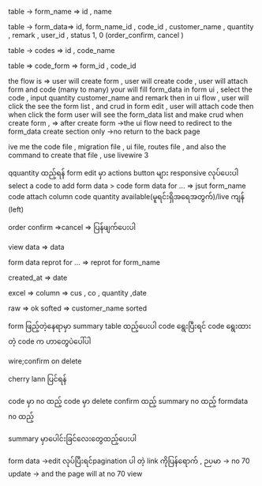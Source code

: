 table -> form_name => id , name

table -> form_data=>  id, form_name_id , code_id , customer_name , quantity , remark , user_id  , status 1, 0 (order_confirm, cancel )

table -> codes => id , code_name

table => code_form => form_id , code_id

the flow is =>
user will create form ,
user will create code ,
user will attach form and code (many to many)
your will fill form_data
in form ui , select the code , input quantity customer_name and remark
then in ui flow ,
user will click the see the form list , and crud
in form edit , user will attach code
then when click the form
user will see the form_data list and make crud
when create form , => after create form ->the ui flow need to redirect to the form_data create section only ->no return to the back page


 ive me the  code file ,  migration file , ui file, routes file , and also the command to create that file , use livewire 3





qquantity ထည့်ရန်
form edit မှာ actions button များ responsive လုပ်ပေးပါ
select a code to add form data > code
form data for ... => jsut form_name
code attach column
code quantity available(မူရင်းရှိအရေအတွက်)/live  ကျန် (left)

order confirm =>cancel => ပြန်ဖျက်ပေးပါ


view data => data

form data reprot for ... => reprot for form_name

created_at => date


excel => column => cus , co , quantity ,date

raw => ok
softed => customer_name sorted


form ဖြည့်တဲ့နေရာမှာ  summary table ထည့်ပေးပါ
code ရွေးပြီးရင် code ရွေးထားတဲ့ code က ဟာတွေပဲပေါ်ပါ


wire;confirm on delete 

cherry lann ပြင်ရန်



code မှာ no ထည့်
code မှာ delete confirm ထည့်
summary no  ထည့်
formdata no ထည့်



summary မှာပေါင်းခြင်လေးတွေထည့်ပေးပါ




form data ->edit လုပ်ပြီးရင်pagination ပါ တဲ့ link ကိုပြန်ရောက် , ဉပမာ -> no 70 update -> and the page will at no 70 view
